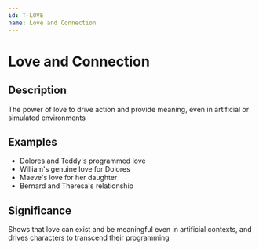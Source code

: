 ```yaml
---
id: T-LOVE
name: Love and Connection
---
```


# Love and Connection

## Description
The power of love to drive action and provide meaning, even in artificial or simulated environments

## Examples
- Dolores and Teddy's programmed love
- William's genuine love for Dolores
- Maeve's love for her daughter
- Bernard and Theresa's relationship

## Significance
Shows that love can exist and be meaningful even in artificial contexts, and drives characters to transcend their programming
